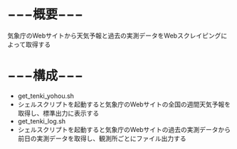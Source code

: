 # −−−概要−−−
気象庁のWebサイトから天気予報と過去の実測データをWebスクレイピングによって取得する
# −−−構成−−−
* get_tenki_yohou.sh
 * シェルスクリプトを起動すると気象庁のWebサイトの全国の週間天気予報を取得し、標準出力に表示する
* get_tenki_log.sh
 * シェルスクリプトを起動すると気象庁のWebサイトの過去の実測データから前日の実測データを取得し、観測所ごとにファイル出力する
